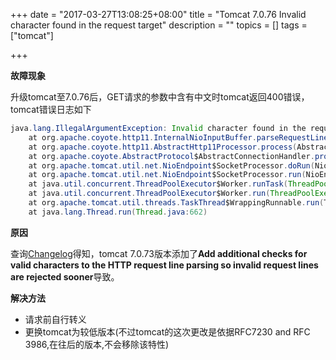 +++
date = "2017-03-27T13:08:25+08:00"
title = "Tomcat 7.0.76 Invalid character found in the request target"
description = ""
topics = []
tags = ["tomcat"]

+++

**故障现象**

升级tomcat至7.0.76后，GET请求的参数中含有中文时tomcat返回400错误，tomcat错误日志如下

```java
java.lang.IllegalArgumentException: Invalid character found in the request target. The valid characters are defined in RFC 7230 and RFC 3986
	at org.apache.coyote.http11.InternalNioInputBuffer.parseRequestLine(InternalNioInputBuffer.java:317)
	at org.apache.coyote.http11.AbstractHttp11Processor.process(AbstractHttp11Processor.java:1000)
	at org.apache.coyote.AbstractProtocol$AbstractConnectionHandler.process(AbstractProtocol.java:637)
	at org.apache.tomcat.util.net.NioEndpoint$SocketProcessor.doRun(NioEndpoint.java:1756)
	at org.apache.tomcat.util.net.NioEndpoint$SocketProcessor.run(NioEndpoint.java:1715)
	at java.util.concurrent.ThreadPoolExecutor$Worker.runTask(ThreadPoolExecutor.java:886)
	at java.util.concurrent.ThreadPoolExecutor$Worker.run(ThreadPoolExecutor.java:908)
	at org.apache.tomcat.util.threads.TaskThread$WrappingRunnable.run(TaskThread.java:61)
	at java.lang.Thread.run(Thread.java:662)
```

**原因**

  查询[Changelog](http://tomcat.apache.org/tomcat-7.0-doc/changelog.html#Tomcat_7.0.73_(violetagg))得知，tomcat 7.0.73版本添加了**Add additional checks for valid characters to the HTTP request line parsing so invalid request lines are rejected sooner**导致。

**解决方法**

* 请求前自行转义
* 更换tomcat为较低版本(不过tomcat的这次更改是依据RFC7230 and RFC 3986,在往后的版本,不会移除该特性)
